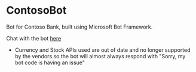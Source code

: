 # ContosoBot
Bot for Contoso Bank, built using Microsoft Bot Framework.

Chat with the bot [here](http://contosochat.azurewebsites.net/)
- Currency and Stock APIs used are out of date and no longer supported by the vendors so the bot will almost always respond with "Sorry, my bot code is having an issue"
